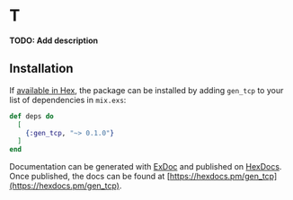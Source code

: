 # T

**TODO: Add description**

## Installation

If [available in Hex](https://hex.pm/docs/publish), the package can be installed
by adding `gen_tcp` to your list of dependencies in `mix.exs`:

```elixir
def deps do
  [
    {:gen_tcp, "~> 0.1.0"}
  ]
end
```

Documentation can be generated with [ExDoc](https://github.com/elixir-lang/ex_doc)
and published on [HexDocs](https://hexdocs.pm). Once published, the docs can
be found at [https://hexdocs.pm/gen_tcp](https://hexdocs.pm/gen_tcp).

